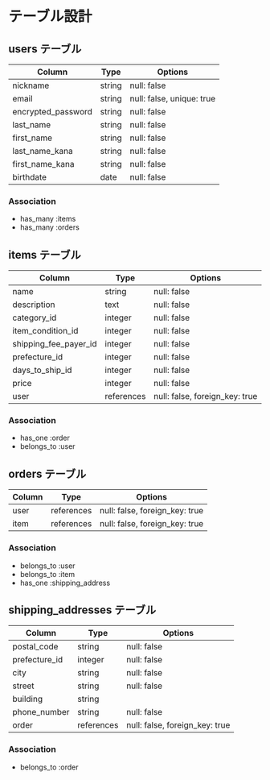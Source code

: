 # テーブル設計

## users テーブル

| Column             | Type   | Options                   |
| ------------------ | ------ | ------------------------- |
| nickname           | string | null: false               |
| email              | string | null: false, unique: true |
| encrypted_password | string | null: false               |
| last_name          | string | null: false               |
| first_name         | string | null: false               |
| last_name_kana     | string | null: false               |
| first_name_kana    | string | null: false               |
| birthdate          | date   | null: false               |


### Association
- has_many :items
- has_many :orders


## items テーブル

| Column               | Type        | Options                        |
| -------------------- | ------------| -----------------------------  |
| name                 | string      | null: false                    |
| description          | text        | null: false                    |
| category_id          | integer     | null: false                    |
| item_condition_id    | integer     | null: false                    |
| shipping_fee_payer_id| integer     | null: false                    |
| prefecture_id        | integer     | null: false                    |
| days_to_ship_id      | integer     | null: false                    |
| price                | integer     | null: false                    | 
| user                 | references  | null: false, foreign_key: true |

### Association
- has_one :order
- belongs_to :user


## orders テーブル

| Column                | Type      | Options                        |
| --------------------- | ----------| -----------------------------  |
| user                  | references| null: false, foreign_key: true |
| item                  | references| null: false, foreign_key: true |              |

### Association
- belongs_to :user
- belongs_to :item
- has_one :shipping_address

## shipping_addresses テーブル

| Column                | Type        | Options                        |
| --------------------- | ------------| -----------------------------  |
| postal_code           | string      | null: false                    |
| prefecture_id         | integer     | null: false                    |
| city                  | string      | null: false                    |
| street                | string      | null: false                    |
| building              | string      |                                |
| phone_number          | string      | null: false                    |
| order                 | references  | null: false, foreign_key: true |

### Association
- belongs_to :order
